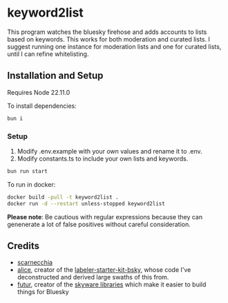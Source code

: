 # keyword2list

This program watches the bluesky firehose and adds accounts to lists based on keywords. This works for both moderation and curated lists. I suggest running one instance for moderation lists and one for curated lists, until I can refine whitelisting.

## Installation and Setup

Requires Node 22.11.0

To install dependencies:

```bash
bun i
```

### Setup

1. Modify .env.example with your own values and rename it to .env.
2. Modify constants.ts to include your own lists and keywords.

```bash
bun run start
```

To run in docker:

```bash
docker build -pull -t keyword2list .
docker run -d --restart unless-stopped keyword2list
```

**Please note**: Be cautious with regular expressions because they can genenerate a lot of false positives without careful consideration.

## Credits

- [scarnecchia](https://bsky.app/profile/did:plc:uyqnubfj3qlho6psy6uvvt6u)
- [alice](https://bsky.app/profile/did:plc:by3jhwdqgbtrcc7q4tkkv3cf), creator of the [labeler-starter-kit-bsky](https://github.com/aliceisjustplaying/labeler-starter-kit-bsky/tree/main), whose code I've deconstructed and derived large swaths of this from.
- [futur](https://bsky.app/profile/did:plc:uu5axsmbm2or2dngy4gwchec), creator of the [skyware libraries](https://skyware.js.org/) which make it easier to build things for Bluesky
